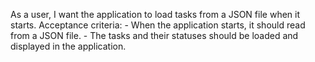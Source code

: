 As a user, I want the application to load tasks from a JSON file when it starts.
    Acceptance criteria:
    - When the application starts, it should read from a JSON file.
    - The tasks and their statuses should be loaded and displayed in the application.
